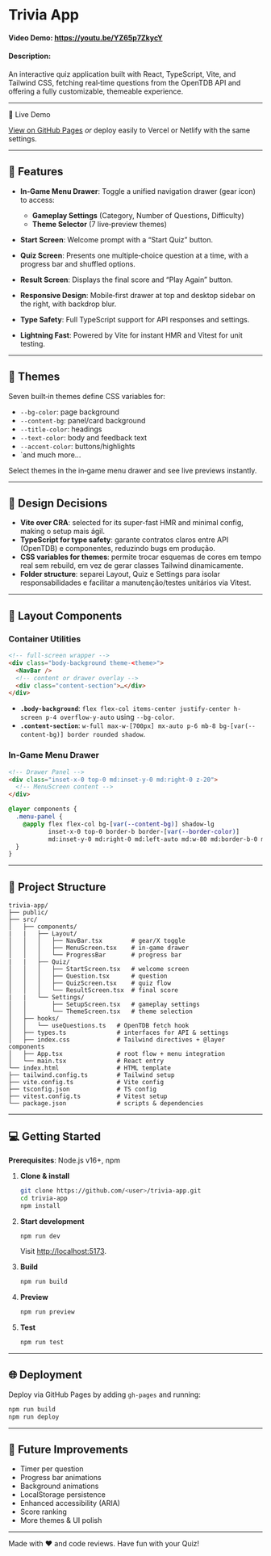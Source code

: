 # Trivia App

#### Video Demo:  https://youtu.be/YZ65p7ZkycY
#### Description:
An interactive quiz application built with React, TypeScript, Vite, and Tailwind CSS, fetching real‑time questions from the OpenTDB API and offering a fully customizable, themeable experience.

---

🔗 Live Demo

[View on GitHub Pages](https://andre-lmarinho.github.io/Trivia/)
*or* deploy easily to Vercel or Netlify with the same settings.

---

## 🚀 Features

* **In‑Game Menu Drawer**: Toggle a unified navigation drawer (gear icon) to access:

  * **Gameplay Settings** (Category, Number of Questions, Difficulty)
  * **Theme Selector** (7 live‑preview themes)
* **Start Screen**: Welcome prompt with a “Start Quiz” button.
* **Quiz Screen**: Presents one multiple‑choice question at a time, with a progress bar and shuffled options.
* **Result Screen**: Displays the final score and “Play Again” button.
* **Responsive Design**: Mobile‑first drawer at top and desktop sidebar on the right, with backdrop blur.
* **Type Safety**: Full TypeScript support for API responses and settings.
* **Lightning Fast**: Powered by Vite for instant HMR and Vitest for unit testing.

---

## 🌈 Themes

Seven built‑in themes define CSS variables for:

* `--bg-color`: page background
* `--content-bg`: panel/card background
* `--title-color`: headings
* `--text-color`: body and feedback text
* `--accent-color`: buttons/highlights
* `and much more...

Select themes in the in‑game menu drawer and see live previews instantly.

---

## 🎯 Design Decisions

- **Vite over CRA**: selected for its super-fast HMR and minimal config, making o setup mais ágil.
- **TypeScript for type safety**: garante contratos claros entre API (OpenTDB) e componentes, reduzindo bugs em produção.
- **CSS variables for themes**: permite trocar esquemas de cores em tempo real sem rebuild, em vez de gerar classes Tailwind dinamicamente.
- **Folder structure**: separei Layout, Quiz e Settings para isolar responsabilidades e facilitar a manutenção/testes unitários via Vitest.

---

## 📐 Layout Components

### Container Utilities

```html
<!-- full-screen wrapper -->
<div class="body-background theme-<theme>">
  <NavBar />
  <!-- content or drawer overlay -->
  <div class="content-section">…</div>
</div>
```

* **`.body-background`**: `flex flex-col items-center justify-center h-screen p-4 overflow-y-auto` using `--bg-color`.
* **`.content-section`**: `w-full max-w-[700px] mx-auto p-6 mb-8 bg-[var(--content-bg)] border rounded shadow`.

### In‑Game Menu Drawer

```html
<!-- Drawer Panel -->
<div class="inset-x-0 top-0 md:inset-y-0 md:right-0 z-20">
  <!-- MenuScreen content -->
</div>
```

```css
@layer components {
  .menu-panel {
    @apply flex flex-col bg-[var(--content-bg)] shadow-lg
           inset-x-0 top-0 border-b border-[var(--border-color)]
           md:inset-y-0 md:right-0 md:left-auto md:w-80 md:border-b-0 md:border-r;
  }
}
```

---

## 📁 Project Structure

```
trivia-app/
├── public/
├── src/
│   ├── components/
|   |   ├── Layout/
│   │   │   ├── NavBar.tsx        # gear/X toggle
│   │   │   ├── MenuScreen.tsx    # in-game drawer
│   │   │   └── ProgressBar       # progress bar
|   |   ├── Quiz/
│   │   │   ├── StartScreen.tsx   # welcome screen
│   │   │   ├── Question.tsx      # question
│   │   │   ├── QuizScreen.tsx    # quiz flow
│   │   │   └── ResultScreen.tsx  # final score
|   |   └── Settings/
│   │       ├── SetupScreen.tsx   # gameplay settings
│   │       └── ThemeScreen.tsx   # theme selection
│   ├── hooks/
│   │   └── useQuestions.ts   # OpenTDB fetch hook
│   ├── types.ts              # interfaces for API & settings
│   ├── index.css             # Tailwind directives + @layer components
│   ├── App.tsx               # root flow + menu integration
│   └── main.tsx              # React entry
└── index.html                # HTML template
├── tailwind.config.ts        # Tailwind setup
├── vite.config.ts            # Vite config
├── tsconfig.json             # TS config
├── vitest.config.ts          # Vitest setup
└── package.json              # scripts & dependencies
```

---

## 💻 Getting Started

**Prerequisites**: Node.js v16+, npm

1. **Clone & install**

   ```bash
   git clone https://github.com/<user>/trivia-app.git
   cd trivia-app
   npm install
   ```
2. **Start development**

   ```bash
   npm run dev
   ```

   Visit [http://localhost:5173](http://localhost:5173).
3. **Build**

   ```bash
   npm run build
   ```
4. **Preview**

   ```bash
   npm run preview
   ```
5. **Test**

   ```bash
   npm run test
   ```

---

## 🌐 Deployment

Deploy via GitHub Pages by adding `gh-pages` and running:

```bash
npm run build
npm run deploy
```

---

## 🔮 Future Improvements

* Timer per question
* Progress bar animations
* Background animations
* LocalStorage persistence
* Enhanced accessibility (ARIA)
* Score ranking
* More themes & UI polish

---

Made with ❤️ and code reviews. Have fun with your Quiz!

